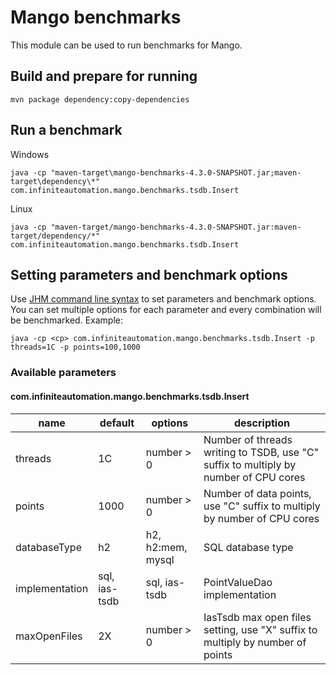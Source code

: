 # Mango benchmarks
This module can be used to run benchmarks for Mango.

## Build and prepare for running
`mvn package dependency:copy-dependencies`

## Run a benchmark
Windows

```shell
java -cp "maven-target\mango-benchmarks-4.3.0-SNAPSHOT.jar;maven-target\dependency\*" com.infiniteautomation.mango.benchmarks.tsdb.Insert
```

Linux

```shell
java -cp "maven-target/mango-benchmarks-4.3.0-SNAPSHOT.jar:maven-target/dependency/*" com.infiniteautomation.mango.benchmarks.tsdb.Insert
```

## Setting parameters and benchmark options

Use [JHM command line syntax](https://github.com/guozheng/jmh-tutorial/blob/master/README.md) to set parameters and benchmark options.
You can set multiple options for each parameter and every combination will be benchmarked.
Example:

```shell
java -cp <cp> com.infiniteautomation.mango.benchmarks.tsdb.Insert -p threads=1C -p points=100,1000
```

### Available parameters

#### com.infiniteautomation.mango.benchmarks.tsdb.Insert
name | default | options | description
--- | --- | --- | ---
threads | 1C | number > 0 | Number of threads writing to TSDB, use "C" suffix to multiply by number of CPU cores
points | 1000 | number > 0 | Number of data points, use "C" suffix to multiply by number of CPU cores
databaseType | h2 | h2, h2:mem, mysql | SQL database type
implementation | sql, ias-tsdb | sql, ias-tsdb | PointValueDao implementation
maxOpenFiles | 2X | number > 0 | IasTsdb max open files setting, use "X" suffix to multiply by number of points